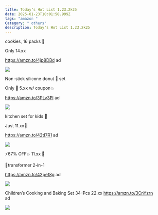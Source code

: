 ```yaml
---
title: Today's Hot List 1.23.2k25
date: 2025-01-23T10:01:58.999Z
tags: "amazon "
Category: " others"
description: Today's Hot List 1.23.2k25
---
```

<!--StartFragment-->

cookies, 16 packs 🍪

Only 14.xx

https://amzn.to/4jp8DBd ad

<!--StartFragment-->

![](https://m.media-amazon.com/images/I/81-QquKXhbL._SL1500_.jpg)

<!--StartFragment-->

Non-stick silicone donut 🍩 set

Only 💸 5.xx w/ coupon💥

https://amzn.to/3PLv3Pl ad

<!--EndFragment--><!--StartFragment-->

![](https://m.media-amazon.com/images/I/7135XVGXQpL._AC_SL1500_.jpg)

<!--StartFragment-->

kitchen set for kids 🛒

Just 11.xx💸

https://amzn.to/42tI7R1 ad

<!--StartFragment-->

![](https://m.media-amazon.com/images/I/81w+12MECFL._AC_SL1500_.jpg)

<!--StartFragment-->

⚡️67% OFF💥 11.xx 💸

🤖transformer 2-in-1

https://amzn.to/42pef8g ad

<!--StartFragment-->

![](https://m.media-amazon.com/images/I/61VKCZ0Za3L._AC_SL1500_.jpg)

 Children’s Cooking and Baking Set 34-Pcs   22.xx
https://amzn.to/3CnYzrn  ad <!--StartFragment-->

![](https://m.media-amazon.com/images/I/71NDeavz3AL._AC_SL1500_.jpg)

<!--EndFragment-->